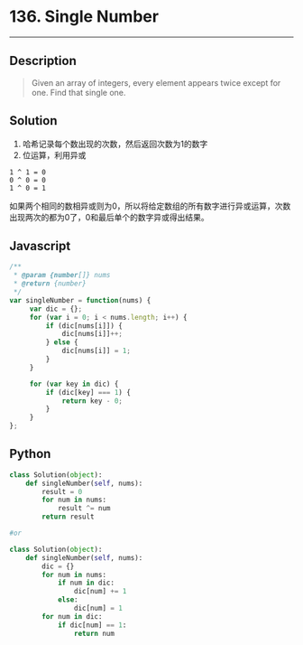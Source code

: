 # 136. Single Number

---

## Description

> Given an array of integers, every element appears twice except for one. Find that single one.

## Solution

1. 哈希记录每个数出现的次数，然后返回次数为1的数字
2. 位运算，利用异或
```
1 ^ 1 = 0
0 ^ 0 = 0
1 ^ 0 = 1
```
如果两个相同的数相异或则为0，所以将给定数组的所有数字进行异或运算，次数出现两次的都为0了，0和最后单个的数字异或得出结果。

## Javascript

```javascript
/**
 * @param {number[]} nums
 * @return {number}
 */
var singleNumber = function(nums) {
     var dic = {};
     for (var i = 0; i < nums.length; i++) {
         if (dic[nums[i]]) {
             dic[nums[i]]++;
         } else {
             dic[nums[i]] = 1;
         }
     }

     for (var key in dic) {
         if (dic[key] === 1) {
             return key - 0;
         }
     }
};
```
## Python

```python
class Solution(object):
    def singleNumber(self, nums):
        result = 0
        for num in nums:
            result ^= num
        return result

#or

class Solution(object):
    def singleNumber(self, nums):
        dic = {}
        for num in nums:
            if num in dic:
                dic[num] += 1
            else:
                dic[num] = 1
        for num in dic:
            if dic[num] == 1:
                return num
```
